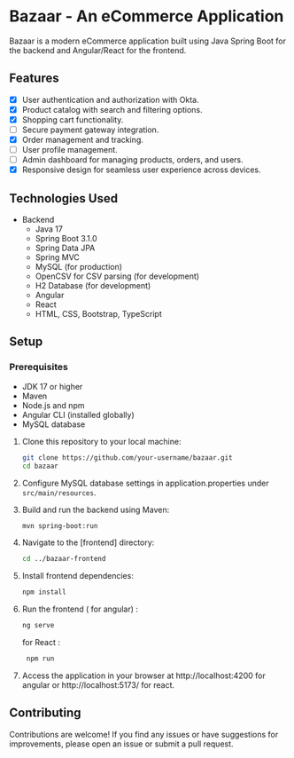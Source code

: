 # Bazaar - An eCommerce Application
Bazaar is a modern eCommerce application built using Java Spring Boot for the backend and Angular/React for the frontend.


## Features
- [x] User authentication and authorization with Okta.
- [x] Product catalog with search and filtering options.
- [x] Shopping cart functionality.
- [ ] Secure payment gateway integration.
- [x] Order management and tracking.
- [ ] User profile management.
- [ ] Admin dashboard for managing products, orders, and users.
- [x] Responsive design for seamless user experience across devices.

## Technologies Used
  - Backend
    - Java 17
    - Spring Boot 3.1.0
    - Spring Data JPA
    - Spring MVC
    - MySQL (for production)
    - OpenCSV for CSV parsing (for development)
    - H2 Database (for development)
    - Angular
    - React
    - HTML, CSS, Bootstrap, TypeScript

## Setup
### Prerequisites
- JDK 17 or higher
- Maven
- Node.js and npm
- Angular CLI (installed globally)
- MySQL database

1. Clone this repository to your local machine:
    ```bash
    git clone https://github.com/your-username/bazaar.git
    cd bazaar
    ```
2. Configure MySQL database settings in application.properties under `src/main/resources`.
3. Build and run the backend using Maven:
    ```bash
    mvn spring-boot:run
    ```

4. Navigate to the [frontend] directory:
    ```bash
    cd ../bazaar-frontend
    ```
5. Install frontend dependencies:
    ```bash
    npm install
    ```
6. Run the frontend ( for angular) :
    ```bash
    ng serve
    ```
   for React :
   ```bash
    npm run
    ```
   
8. Access the application in your browser at http://localhost:4200 for angular
   or http://localhost:5173/ for react.

## Contributing
Contributions are welcome! If you find any issues or have suggestions for improvements, please open an issue or submit a pull request.

